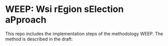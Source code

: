 # WEEP: Wsi rEgion sElection aPproach
This repo includes the implementation steps of the methodology WEEP.
The method is described in the draft: 
